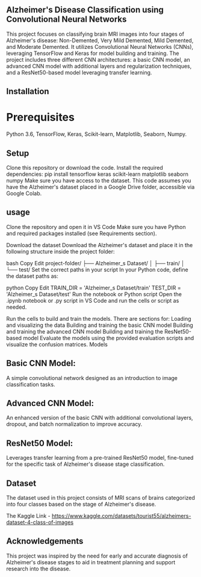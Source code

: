 ## Alzheimer's Disease Classification using Convolutional Neural Networks
This project focuses on classifying brain MRI images into four stages of Alzheimer's disease: Non-Demented, Very Mild Demented, Mild Demented, and Moderate Demented. It utilizes Convolutional Neural Networks (CNNs), leveraging TensorFlow and Keras for model building and training. The project includes three different CNN architectures: a basic CNN model, an advanced CNN model with additional layers and regularization techniques, and a ResNet50-based model leveraging transfer learning.

## Installation
# Prerequisites
Python 3.6, TensorFlow, Keras, Scikit-learn, Matplotlib, Seaborn, Numpy.

## Setup
Clone this repository or download the code.
Install the required dependencies: pip install tensorflow keras scikit-learn matplotlib seaborn numpy
Make sure you have access to the dataset. This code assumes you have the Alzheimer's dataset placed in a Google Drive folder, accessible via Google Colab.
## usage

Clone the repository and open it in VS Code
Make sure you have Python and required packages installed (see Requirements section).

Download the dataset
Download the Alzheimer's dataset and place it in the following structure inside the project folder:

bash
Copy
Edit
project-folder/
├── Alzheimer_s Dataset/
│   ├── train/
│   └── test/
Set the correct paths in your script
In your Python code, define the dataset paths as:

python
Copy
Edit
TRAIN_DIR = 'Alzheimer_s Dataset/train'
TEST_DIR = 'Alzheimer_s Dataset/test'
Run the notebook or Python script
Open the .ipynb notebook or .py script in VS Code and run the cells or script as needed.



Run the cells to build and train the models. There are sections for: Loading and visualizing the data Building and training the basic CNN model Building and training the advanced CNN model Building and training the ResNet50-based model Evaluate the models using the provided evaluation scripts and visualize the confusion matrices.
Models
## Basic CNN Model:
A simple convolutional network designed as an introduction to image classification tasks.

## Advanced CNN Model:
An enhanced version of the basic CNN with additional convolutional layers, dropout, and batch normalization to improve accuracy.

## ResNet50 Model:
Leverages transfer learning from a pre-trained ResNet50 model, fine-tuned for the specific task of Alzheimer's disease stage classification.

## Dataset
The dataset used in this project consists of MRI scans of brains categorized into four classes based on the stage of Alzheimer's disease.

The Kaggle Link - https://www.kaggle.com/datasets/tourist55/alzheimers-dataset-4-class-of-images

## Acknowledgements
This project was inspired by the need for early and accurate diagnosis of Alzheimer's disease stages to aid in treatment planning and support research into the disease.
